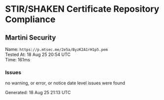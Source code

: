 # STIR/SHAKEN Certificate Repository Compliance

## Martini Security

Name: `https://p.mtsec.me/2e5a/ByzK2A1rH1p5.pem`\
Tested At: 18 Aug 25 20:54 UTC\
Time: 161ms

### Issues

no warning, or error, or notice date level issues were found

Generated: 18 Aug 25 21:13 UTC